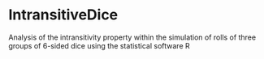 # IntransitiveDice
Analysis of the intransitivity property within the simulation of rolls of three groups of 6-sided dice using the statistical software R
